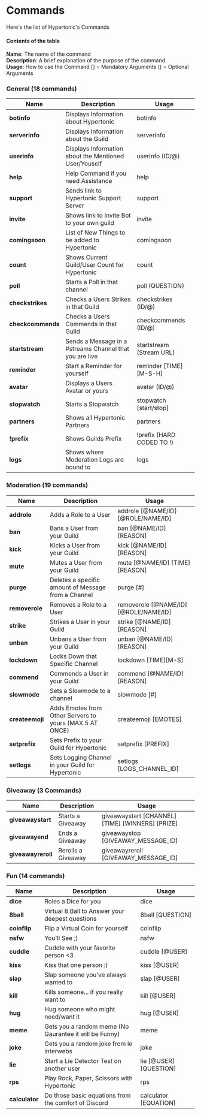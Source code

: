 # Commands  
Here's the list of Hypertonic's Commands

#### Contents of the table  
**Name**: The name of the command  
**Description**: A brief explanation of the purpose of the command  
**Usage**: How to use the Command
[] = Mandatory Arguments
() = Optional Arguments


### General (18 commands)

| Name              | Description                                                 | Usage                          |
| ----------------- | ----------------------------------------------------------- | ------------------------------ |
| **botinfo**       | Displays Information about Hypertonic                       | botinfo                        |
| **serverinfo**    | Displays Information about the Guild                        | serverinfo                     |
| **userinfo**      | Displays Information about the Mentioned User/Youself       | userinfo (ID/@)                |
| **help**          | Help Command if you need Assistance                         | help                           |
| **support**       | Sends link to Hypertonic Support Server                     | support                        |
| **invite**        | Shows link to Invite Bot to your own guild                  | invite                         |
| **comingsoon**    | List of New Things to be added to Hypertonic                | comingsoon                     |
| **count**         | Shows Current Guild/User Count for Hypertonic               | count                          |
| **poll**          | Starts a Poll in that channel                               | poll (QUESTION)                |
| **checkstrikes**  | Checks a Users Strikes in that Guild                        | checkstrikes (ID/@)            |
| **checkcommends** | Checks a Users Commends in that Guild                       | checkcommends (ID/@)           |
| **startstream**   | Sends a Message in a #streams Channel that you are live     | startstream (Stream URL)       |
| **reminder**      | Start a Reminder for yourself                               | reminder [TIME][M-S-H]         |
| **avatar**        | Displays a Users Avatar or yours                            | avatar (ID/@)                  |
| **stopwatch**     | Starts a Stopwatch                                          | stopwatch [start/stop]         |
| **partners**      | Shows all Hypertonic Partners                               | partners                       |
| **!prefix**       | Shows Guilds Prefix                                         | !prefix (HARD CODED TO !)      |
| **logs**          | Shows where Moderation Logs are bound to                    | logs                           |

### Moderation (19 commands)

| Name              | Description                                                 | Usage                                 |
| ----------------- | ----------------------------------------------------------- | ------------------------------------- |
| **addrole**       | Adds a Role to a User                                       | addrole [@NAME/ID] [@ROLE/NAME/ID]    |
| **ban**           | Bans a User from your Guild                                 | ban [@NAME/ID] [REASON]               |
| **kick**          | Kicks a User from your Guild                                | kick [@NAME/ID] [REASON]              |
| **mute**          | Mutes a User from your Guild                                | mute [@NAME/ID] [TIME] [REASON]       |
| **purge**         | Deletes a specific amount of Message from a Channel         | purge [#]                             |
| **removerole**    | Removes a Role to a User                                    | removerole [@NAME/ID] [@ROLE/NAME/ID] |
| **strike**        | Strikes a User in your Guild                                | strike [@NAME/ID] [REASON]            |
| **unban**         | Unbans a User from your Guild                               | unban [@NAME/ID] [REASON]             |
| **lockdown**      | Locks Down that Specific Channel                            | lockdown [TIME][M-S]                  |
| **commend**       | Commends a User in your Guild                               | commend [@NAME/ID] [REASON]           |
| **slowmode**      | Sets a Slowmode to a channel                                | slowmode [#]                          |
| **createemoji**   | Adds Emotes from Other Servers to yours (MAX 5 AT ONCE)     | createemoji [EMOTES]                  |
| **setprefix**     | Sets Prefix to your Guild for Hypertonic                    | setprefix [PREFIX]                    |
| **setlogs**       | Sets Logging Channel in your Guild for Hypertonic           | setlogs [LOGS_CHANNEL_ID]             |

### Giveaway (3 Commands)

| Name               | Description                                              | Usage                                            |
| ------------------ | -------------------------------------------------------- | ------------------------------------------------ |
| **giveawaystart**  | Starts a Giveaway                                        | giveawaystart [CHANNEL] [TIME] [WINNERS] [PRIZE] |
| **giveawayend**    | Ends a Giveaway                                          | giveawaystop [GIVEAWAY_MESSAGE_ID]               |
| **giveawayreroll** | Rerolls a Giveaway                                       | giveawayreroll [GIVEAWAY_MESSAGE_ID]             |

### Fun (14 commands)

| Name              | Description                                                 | Usage                                 |
| ----------------- | ----------------------------------------------------------- | ------------------------------------- |
| **dice**          | Roles a Dice for you                                        | dice                                  |
| **8ball**         | Virtual 8 Ball to Answer your deepest questions             | 8ball [QUESTION]                      |
| **coinflip**      | Flip a Virtual Coin for yourself                            | coinflip                              |
| **nsfw**          | You'll See ;)                                               | nsfw                                  |
| **cuddle**        | Cuddle with your favorite person <3                         | cuddle [@USER]                        |
| **kiss**          | Kiss that one person :)                                     | kiss [@USER]                          |
| **slap**          | Slap someone you've always wanted to                        | slap [@USER]                          |
| **kill**          | Kills someone... if you really want to                      | kill [@USER]                          |
| **hug**           | Hug someone who might need/want it                          | hug [@USER]                           |
| **meme**          | Gets you a random meme (No Gaurantee it will be Funny)      | meme                                  |
| **joke**          | Gets you a random joke from le interwebs                    | joke                                  |
| **lie**           | Start a Lie Detector Test on another user                   | lie [@USER] [QUESTION]                |
| **rps**           | Play Rock, Paper, Scissors with Hypertonic                  | rps                                   |
| **calculator**    | Do those basic equations from the comfort of Discord        | calculator [EQUATION]                 |